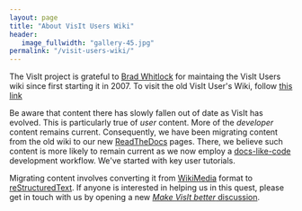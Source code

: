```yaml
---
layout: page
title: "About VisIt Users Wiki"
header:
   image_fullwidth: "gallery-45.jpg"
permalink: "/visit-users-wiki/"
---
```


The VisIt project is grateful to [Brad Whitlock](https://github.com/BradWhitlock) for maintaing the VisIt Users wiki since first starting it in 2007.
To visit the old VisIt User's Wiki, follow [this link](https://visitusers.org)

Be aware that content there has slowly fallen out of date as VisIt has evolved.
This is particularly true of *user* content. More of the *developer* content remains current.
Consequently, we have been migrating content from the old wiki to our new [ReadTheDocs](https://visit-sphinx-github-user-manual.readthedocs.io/en/develop/) pages.
There, we believe such content is more likely to remain current as we now employ a [docs-like-code](https://www.docslikecode.com/about/#page-title) development workflow.
We've started with key user tutorials.

Migrating content involves converting it from [WikiMedia](https://www.mediawiki.org/wiki/Help:Formatting) format to [reStructuredText](https://www.sphinx-doc.org/en/master/usage/restructuredtext/index.html).
If anyone is interested in helping us in this quest, please get in touch with us by opening a new [*Make VisIt better* discussion](https://github.com/visit-dav/visit/discussions/new).
